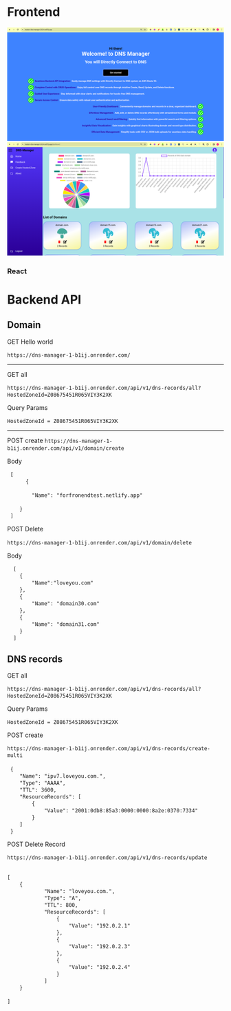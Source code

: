 

# Frontend

![welcome image](./readmeImages/welcome.png)
![home](./readmeImages/home.png)
### React 



# Backend API


## Domain


GET
Hello world

```
https://dns-manager-1-b1ij.onrender.com/

```
---
GET
all
```
https://dns-manager-1-b1ij.onrender.com/api/v1/dns-records/all?HostedZoneId=Z08675451R065VIY3K2XK
```
Query Params
```
HostedZoneId = Z08675451R065VIY3K2XK
```
---

POST
create
```https://dns-manager-1-b1ij.onrender.com/api/v1/domain/create```

Body
```
 [  
      {
        
        "Name": "forfronendtest.netlify.app"
      
    }
 ]
 ```
 
 
 
 POST
Delete

```https://dns-manager-1-b1ij.onrender.com/api/v1/domain/delete```

Body

```
  [ 
    {
        "Name":"loveyou.com"
    },
    {
        "Name": "domain30.com"
    },
    {
        "Name": "domain31.com"
    }
  ]
```

## DNS records
GET all

```
https://dns-manager-1-b1ij.onrender.com/api/v1/dns-records/all?HostedZoneId=Z08675451R065VIY3K2XK
```

Query Params
```
HostedZoneId = Z08675451R065VIY3K2XK
```



POST
create
```
https://dns-manager-1-b1ij.onrender.com/api/v1/dns-records/create-multi

 {
    "Name": "ipv7.loveyou.com.",
    "Type": "AAAA",
    "TTL": 3600,
    "ResourceRecords": [
        {
            "Value": "2001:0db8:85a3:0000:0000:8a2e:0370:7334"
        }
    ]
 }

```

POST
Delete Record
```
https://dns-manager-1-b1ij.onrender.com/api/v1/dns-records/update
```

```

[  
    {
            "Name": "loveyou.com.",
            "Type": "A",
            "TTL": 800,
            "ResourceRecords": [
                {
                    "Value": "192.0.2.1"
                },
                {
                    "Value": "192.0.2.3"
                },
                {
                    "Value": "192.0.2.4"
                }
            ]
    }

]
  
```

